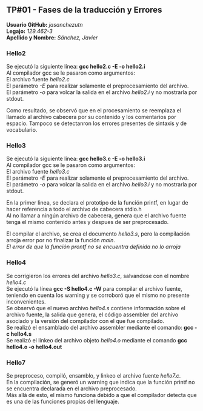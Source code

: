 ## TP#01 - Fases de la traducción y Errores  
**Usuario GitHub:** *jasanchezutn*  
**Legajo:** *129.462-3*  
**Apellido y Nombre:** *Sánchez, Javier*  
  
### Hello2  
Se ejecutó la siguiente línea: **gcc hello2.c -E -o hello2.i**  
Al compilador gcc se le pasaron como argumentos:  
El archivo fuente *hello2.c*  
El parámetro *-E* para realizar solamente el preprocesamiento del archivo.  
El parámetro *-o* para volcar la salida en el archivo *hello2.i* y no mostrarla por stdout.  
  
Como resultado, se observó que en el procesamiento se reemplaza el llamado al archivo cabecera por su contenido y
los comentarios por espacio. Tampoco se detectanron los errores presentes de sintaxis y de vocabulario.  
  
### Hello3  
Se ejecutó la siguiente línea: **gcc hello3.c -E -o hello3.i**  
Al compilador gcc se le pasaron como argumentos:  
El archivo fuente *hello3.c*  
El parámetro *-E* para realizar solamente el preprocesamiento del archivo.  
El parámetro *-o* para volcar la salida en el archivo *hello3.i* y no mostrarla por stdout.  
  
En la primer linea, se declara el prototipo de la función printf, en lugar de hacer referencia a todo el archivo de cabecera stdio.h  
Al no llamar a ningún archivo de cabecera, genera que el archivo fuente tenga el mismo contenido antes y despues de ser preprocesado.  
  
El compilar el archivo, se crea el documento *hello3.s*, pero la compilación arroja error por no finalizar la función *main*.  
*El error de que la función prontf no se encuentra definida no lo arroja*  
  
### Hello4  
Se corrigieron los errores del archivo *hello3.c*, salvandose con el nombre *hello4.c*  
Se ejecutó la línea **gcc -S hello4.c -W** para compilar el archivo fuente, teniendo en cuenta los warning y se corroboró que el mismo no presente inconvenientes.  
Se observó que el nuevo archivo *hello4.s* contiene información sobre el archivo fuente, la salida que genera, el código assembler del archivo asociado y la versión del compilador con el que fue compilado.  
Se realizó el ensamblado del archivo assembler mediante el comando: **gcc -c hello4.s**  
Se realizó el linkeo del archivo objeto *hello4.o* mediante el comando **gcc hello4.o -o hello4.out**  
  
### Hello7  
Se preproceso, compiló, ensamblo, y linkeo el archivo fuente *hello7.c*.  
En la compilación, se generó un warning que indica que la función printf no se encuentra declarada en el archivo preprocesado.  
Más allá de esto, el mismo funciona debido a que el compilador detecta que es una de las funciones propias del lenguaje.  